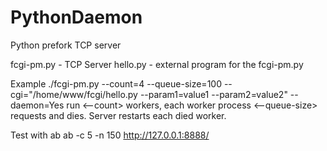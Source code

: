 # PythonDaemon

Python prefork TCP server 

fcgi-pm.py - TCP Server
hello.py   - external program for the fcgi-pm.py

Example
 ./fcgi-pm.py --count=4 --queue-size=100  --cgi="/home/www/fcgi/hello.py --param1=value1 --param2=value2" --daemon=Yes
run <--count> workers, each worker process <--queue-size> requests and dies. 
Server restarts each died worker.

Test with ab
ab -c 5 -n 150 http://127.0.0.1:8888/
